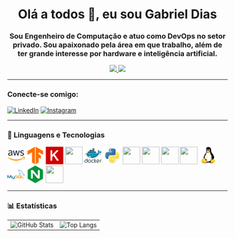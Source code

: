 <h1 align="center">Olá a todos 👋, eu sou Gabriel Dias</h1>


<h3 align="center">Sou Engenheiro de Computação e atuo como DevOps no setor privado. Sou apaixonado pela área em que trabalho, além de ter grande interesse por hardware e inteligência artificial.</h3>

<p align="center">
  <a href="https://github.com/ohgabrieldias">
    <img src="https://img.shields.io/github/followers/ohgabrieldias?label=Follow&style=social" />
  </a>
  <a href="https://linkedin.com/in/gabriel-dias-7a92026b">
    <img src="https://img.shields.io/badge/LinkedIn-Gabriel%20Dias-blue?logo=linkedin&style=flat-square" />
  </a>
</p>

---

<h3 align="left">Conecte-se comigo:</h3>
<p align="left">
  <a href="https://linkedin.com/in/gabriel-dias-7a92026b" target="blank"><img align="center" src="https://raw.githubusercontent.com/rahuldkjain/github-profile-readme-generator/master/src/images/icons/Social/linked-in-alt.svg" alt="LinkedIn" height="30" width="40" /></a>
  <a href="https://instagram.com/oh.gabrieldias" target="blank"><img align="center" src="https://raw.githubusercontent.com/rahuldkjain/github-profile-readme-generator/master/src/images/icons/Social/instagram.svg" alt="Instagram" height="30" width="40" /></a>
</p>

---

### 🤖 Linguagens e Tecnologias
<p>
  <img src="https://raw.githubusercontent.com/devicons/devicon/master/icons/amazonwebservices/amazonwebservices-original-wordmark.svg" width="40" height="40"/>
  <img src="https://raw.githubusercontent.com/devicons/devicon/master/icons/tensorflow/tensorflow-original.svg" width="40" height="40"/>
  <img src="https://raw.githubusercontent.com/devicons/devicon/master/icons/keras/keras-original.svg" width="40" height="40"/>
  <img src="https://www.vectorlogo.zone/logos/google_cloud/google_cloud-icon.svg" width="40" height="40"/> <!-- GCP -->
  <img src="https://raw.githubusercontent.com/devicons/devicon/master/icons/docker/docker-original-wordmark.svg" width="40" height="40"/>
  <img src="https://raw.githubusercontent.com/devicons/devicon/master/icons/python/python-original.svg" width="40" height="40"/>
  <img src="https://www.vectorlogo.zone/logos/git-scm/git-scm-icon.svg" width="40" height="40"/>
  <img src="https://www.vectorlogo.zone/logos/grafana/grafana-icon.svg" width="40" height="40"/>
  <img src="https://www.vectorlogo.zone/logos/jenkins/jenkins-icon.svg" width="40" height="40"/>
  <img src="https://www.vectorlogo.zone/logos/kubernetes/kubernetes-icon.svg" width="40" height="40"/>
  <img src="https://raw.githubusercontent.com/devicons/devicon/master/icons/linux/linux-original.svg" width="40" height="40"/>
  <img src="https://raw.githubusercontent.com/devicons/devicon/master/icons/mysql/mysql-original-wordmark.svg" width="40" height="40"/>
  <img src="https://raw.githubusercontent.com/devicons/devicon/master/icons/nginx/nginx-original.svg" width="40" height="40"/>
  <img src="https://www.vectorlogo.zone/logos/getpostman/getpostman-icon.svg" width="40" height="40"/>
</p>

---

### 📊 Estatísticas

<table>
  <tr>
    <td>
      <img 
        alt="GitHub Stats" 
        height="200" 
        src="https://github-readme-stats.vercel.app/api?username=ohgabrieldias&show_icons=true&theme=tokyonight&include_all_commits=true&locale=pt-br" 
      />
    </td>
    <td>
      <img 
        alt="Top Langs" 
        height="200" 
        src="https://github-readme-stats.vercel.app/api/top-langs/?username=ohgabrieldias&theme=tokyonight&layout=compact&custom_title=Tecnologias&langs_count=9" 
      />
    </td>
  </tr>
</table>

